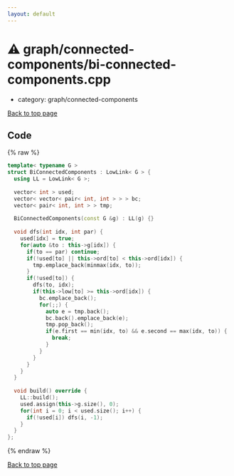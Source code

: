 ```yaml
---
layout: default
---
```


<!-- mathjax config similar to math.stackexchange -->
<script type="text/javascript" async
  src="https://cdnjs.cloudflare.com/ajax/libs/mathjax/2.7.5/MathJax.js?config=TeX-MML-AM_CHTML">
</script>
<script type="text/x-mathjax-config">
  MathJax.Hub.Config({
    TeX: { equationNumbers: { autoNumber: "AMS" }},
    tex2jax: {
      inlineMath: [ ['$','$'] ],
      processEscapes: true
    },
    "HTML-CSS": { matchFontHeight: false },
    displayAlign: "left",
    displayIndent: "2em"
  });
</script>

<script type="text/javascript" src="https://cdnjs.cloudflare.com/ajax/libs/jquery/3.4.1/jquery.min.js"></script>
<script src="https://cdn.jsdelivr.net/npm/jquery-balloon-js@1.1.2/jquery.balloon.min.js" integrity="sha256-ZEYs9VrgAeNuPvs15E39OsyOJaIkXEEt10fzxJ20+2I=" crossorigin="anonymous"></script>
<script type="text/javascript" src="../../../assets/js/copy-button.js"></script>
<link rel="stylesheet" href="../../../assets/css/copy-button.css" />


# :warning: graph/connected-components/bi-connected-components.cpp
* category: graph/connected-components


[Back to top page](../../../index.html)



## Code
{% raw %}
```cpp
template< typename G >
struct BiConnectedComponents : LowLink< G > {
  using LL = LowLink< G >;
 
  vector< int > used;
  vector< vector< pair< int, int > > > bc;
  vector< pair< int, int > > tmp;
 
  BiConnectedComponents(const G &g) : LL(g) {}
 
  void dfs(int idx, int par) {
    used[idx] = true;
    for(auto &to : this->g[idx]) {
      if(to == par) continue;
      if(!used[to] || this->ord[to] < this->ord[idx]) {
        tmp.emplace_back(minmax(idx, to));
      }
      if(!used[to]) {
        dfs(to, idx);
        if(this->low[to] >= this->ord[idx]) {
          bc.emplace_back();
          for(;;) {
            auto e = tmp.back();
            bc.back().emplace_back(e);
            tmp.pop_back();
            if(e.first == min(idx, to) && e.second == max(idx, to)) {
              break;
            }
          }
        }
      }
    }
  }
 
  void build() override {
    LL::build();
    used.assign(this->g.size(), 0);
    for(int i = 0; i < used.size(); i++) {
      if(!used[i]) dfs(i, -1);
    }
  }
};

```
{% endraw %}

[Back to top page](../../../index.html)


